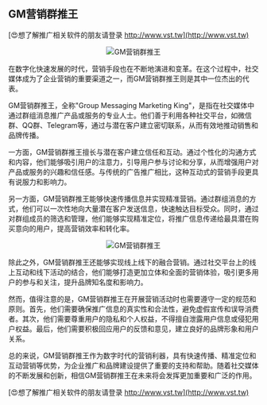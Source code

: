 ## **GM营销群推王**

[😍想了解推广相关软件的朋友请登录 http://www.vst.tw](http://www.vst.tw)

 <center><img src="https://vst.tw/MP4/tuiguang/png/4.png" alt="GM营销群推王"></center>

在数字化快速发展的时代，营销手段也在不断地演进和变革。在这个过程中，社交媒体成为了企业营销的重要渠道之一，而GM营销群推王则是其中一位杰出的代表。

GM营销群推王，全称"Group Messaging Marketing King"，是指在社交媒体中通过群组消息推广产品或服务的专业人士。他们善于利用各种社交平台，如微信群、QQ群、Telegram等，通过与潜在客户建立密切联系，从而有效地推动销售和品牌传播。

一方面，GM营销群推王擅长与潜在客户建立信任和互动。通过个性化的沟通方式和内容，他们能够吸引用户的注意力，引导用户参与讨论和分享，从而增强用户对产品或服务的兴趣和信任感。与传统的广告推广相比，这种互动式的营销手段更具有说服力和影响力。

另一方面，GM营销群推王能够快速传播信息并实现精准营销。通过群组消息的方式，他们可以一次性地向大量潜在客户发送信息，快速触达目标受众。同时，通过对群组成员的筛选和管理，他们能够实现精准定位，将推广信息传递给最具潜在购买意向的用户，提高营销效率和转化率。

 <center><img src="https://vst.tw/MP4/tuiguang/png/0.png" alt="GM营销群推王"></center>

除此之外，GM营销群推王还能够实现线上线下的融合营销。通过社交平台上的线上互动和线下活动的结合，他们能够打造更加立体和全面的营销体验，吸引更多用户的参与和关注，提升品牌知名度和影响力。

然而，值得注意的是，GM营销群推王在开展营销活动时也需要遵守一定的规范和原则。首先，他们需要确保推广信息的真实性和合法性，避免虚假宣传和误导消费者。其次，他们需要尊重用户的隐私和个人权益，不得擅自泄露用户信息或侵犯用户权益。最后，他们需要积极回应用户的反馈和意见，建立良好的品牌形象和用户关系。

总的来说，GM营销群推王作为数字时代的营销利器，具有快速传播、精准定位和互动营销等优势，为企业推广和品牌建设提供了重要的支持和帮助。随着社交媒体的不断发展和创新，相信GM营销群推王在未来将会发挥更加重要和广泛的作用。

[😍想了解推广相关软件的朋友请登录 http://www.vst.tw](http://www.vst.tw)



